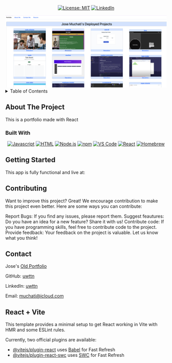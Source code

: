 <div align="center">

[![License: MIT](https://img.shields.io/badge/License-MIT-yellow.svg)](https://opensource.org/licenses/MIT)
[![LinkedIn](https://img.shields.io/badge/-LinkedIn-black.svg?style=plastic&logo=appveyor&logo=linkedin&colorB=555)](https://www.linkedin.com/in/uwttn/)

</div>

<!-- PROJECT LOGO -->

<div align="center">
  <a href="">
    <img src="src/components/images/website.png" alt="Logo" width="1000px" height="auto" border-radius="10px">
  </a>
</div>

<!-- TABLE OF CONTENTS -->
<details>
  <summary>Table of Contents</summary>
  <ul><a href="#about-the-project">About The Project</a></ul>
  <ul><a href="#built-with">Built With</a></ul>
  <ul><a href="#getting-started">Getting Started</a></ul>
  <ul><a href="#installation">Installation</a></ul>
  <ul><a href="#usage">Usage</a></ul>
  <ul><a href="#contributing">Contributing</a></ul>
  <ul><a href="#contact">Contact</a></ul>
  <ul><a href="#acknowledgments">Acknowledgments</a></ul>
</details>

<!-- ABOUT THE PROJECT -->

## About The Project

This is a portfolio made with React


### Built With

<div align="center">

[![Javascript](https://img.shields.io/badge/Language-JavaScript-ff0000?style=plastic&logo=JavaScript&logoWidth=10)](https://javascript.info/)
[![HTML](https://img.shields.io/badge/Language-HTML/CSS-ff8000?style=plastic&logo=HTML5&logoWidth=10)](https://html.com/)
[![Node.js](https://img.shields.io/badge/Framework-Node.js-ff0000?style=plastic&logo=Node.js&logoWidth=10)](https://nodejs.org/en/)
[![npm](https://img.shields.io/badge/Tools-npm-ff0000?style=plastic&logo=npm&logoWidth=10)](https://www.npmjs.com/)
[![VS Code](https://img.shields.io/badge/IDE-VSCode-ff0000?style=plastic&logo=VisualStudioCode&logoWidth=10)](https://code.visualstudio.com/docs)
[![React](https://img.shields.io/badge/Framework-React.js-ff0000?style=plastic&logo=React.js&logoWidth=10)](https://react.dev/)
[![Homebrew](https://img.shields.io/badge/Framework-Homebrew-ff0000?style=plastic&logo=Homebrew&logoWidth=10)](https://brew.sh/)



</div>

<!-- GETTING STARTED -->

## Getting Started

This app is fully functional and live at:

## Contributing

Want to improve this project? Great! We encourage contribution to make this project even better. Here are some ways you can contribute:

Report Bugs: If you find any issues, please report them.
Suggest feautures: Do you have an idea for a new feature? Share it with us!
Contribute code: If you have programming skills, feel free to contribute code to the project.
Provide feedback: Your feedback on the project is valuable. Let us know what you think!

<!-- CONTACT -->

## Contact

Jose's [Old Portfolio](https://uwttn.github.io/portfolio/)

GitHub: [uwttn](https://github.com/uwttn)

LinkedIn: [uwttn](https://www.linkedin.com/in/uwttn)

Email: muchati@icloud.com

## React + Vite

This template provides a minimal setup to get React working in Vite with HMR and some ESLint rules.

Currently, two official plugins are available:

- [@vitejs/plugin-react](https://github.com/vitejs/vite-plugin-react/blob/main/packages/plugin-react/README.md) uses [Babel](https://babeljs.io/) for Fast Refresh
- [@vitejs/plugin-react-swc](https://github.com/vitejs/vite-plugin-react-swc) uses [SWC](https://swc.rs/) for Fast Refresh
